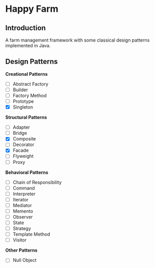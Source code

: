 Happy Farm
========

Introduction
--------
A farm management framework with some classical design patterns implemented in Java.

Design Patterns
--------
**Creational Patterns**
- [ ] Abstract Factory
- [ ] Builder
- [ ] Factory Method
- [ ] Prototype
- [x] Singleton

**Structural Patterns**
- [ ] Adapter
- [ ] Bridge
- [x] Composite
- [ ] Decorator
- [x] Facade
- [ ] Flyweight
- [ ] Proxy

**Behavioral Patterns**
- [ ] Chain of Responsibility
- [ ] Command
- [ ] Interpreter
- [ ] Iterator
- [ ] Mediator
- [ ] Memento
- [ ] Observer
- [ ] State
- [ ] Strategy
- [ ] Template Method
- [ ] Visitor

**Other Patterns**
- [ ] Null Object
